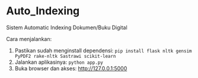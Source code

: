 # Auto_Indexing
Sistem Automatic Indexing Dokumen/Buku Digital

Cara menjalankan:
1. Pastikan sudah menginstall dependensi: 
``` pip install flask nltk gensim PyPDF2 rake-nltk Sastrawi scikit-learn ```
2. Jalankan aplikasinya: 
``` python app.py ```
3. Buka browser dan akses: http://127.0.0.1:5000